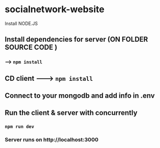 # socialnetwork-website
Install NODE.JS 
## Install dependencies for server (ON FOLDER SOURCE CODE )
### --> `npm install`
## CD client ---> `npm install`
## Connect to your mongodb and add info in .env

## Run the client & server with concurrently
### `npm run dev`

### Server runs on http://localhost:3000
